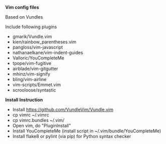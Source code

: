 **Vim config files**

Based on Vundles

Include following plugins

- gmarik/Vundle.vim
- kien/rainbow_parentheses.vim
- pangloss/vim-javascript
- nathanaelkane/vim-indent-guides
- Valloric/YouCompleteMe
- tpope/vim-fugitive
- airblade/vim-gitgutter
- mhinz/vim-signify
- bling/vim-airline
- vim-scripts/Emmet.vim
- scrooloose/syntastic

**Install Instruction**
- Install https://github.com/VundleVim/Vundle.vim
- cp vimrc ~/.vimrc
- cp vimrc.bundles ~/.vim/
- Open vim, do "PluginInstall"
- Install YouCompleteMe (install script in ~/.vim/bundle/YouCompleteMe)
- Install flake8 or pylint (via pip) for Python syntax checker
